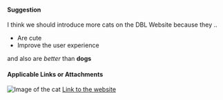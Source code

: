 #### Suggestion

I think we should introduce more cats on the DBL Website because they ..

- Are cute
- Improve the user experience

and also are *better* than **dogs**

#### Applicable Links or Attachments

![Image of the cat](https://discordbots.org/images/error.jpg)
[Link to the website](https://discordbots.org)


